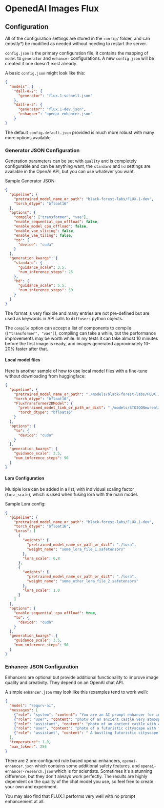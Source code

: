 # OpenedAI Images Flux

## Configuration

All of the configuration settings are stored in the `config/` folder, and can (mostly*) be modified as needed without needing to restart the server.

`config.json` is the primary configuration file, it contains the mapping of `model` to `generator` and `enhancer` configurations. A new `config.json` will be created if one doesn't exist already.

A basic `config.json` might look like this:

```json
{
  "models": {
    "dall-e-2": {
      "generator": "flux.1-schnell.json"
    },
    "dall-e-3": {
      "generator": "flux.1-dev.json",
      "enhancer": "openai-enhancer.json"
    }
}
```

The default `config.default.json` provided is much more robust with many more options available.

### Generator JSON Configuration

Generation parameters can be set with `quality` and is completely configurable and can be anything want, the `standard` and `hd` settings are available in the OpenAI API, but you can use whatever you want.

Sample Generator JSON:

```json
{
  "pipeline": {
    "pretrained_model_name_or_path": "black-forest-labs/FLUX.1-dev",
    "torch_dtype": "bfloat16"
  },
  "options": {
    "compile": ["transformer", "vae"],
    "enable_sequential_cpu_offload": false,
    "enable_model_cpu_offload": false,
    "enable_vae_slicing": false,
    "enable_vae_tiling": false,
    "to": {
      "device": "cuda"
    }
  },
  "generation_kwargs": {
    "standard": {
      "guidance_scale": 3.5,
      "num_inference_steps": 25
    },
    "hd": {
      "guidance_scale": 5.5,
      "num_inference_steps": 50
    }
  }
}

```

The format is very flexible and many entries are not pre-defined but are used as keywords in API calls to `diffusers` python objects.

The `compile` option can accept a list of components to compile (`["transformer", "vae"]`), compiling can take a while, but the performance improvements may be worth while. In my tests it can take almost 10 minutes before the first image is ready, and images generated approximately 10-20% faster after that.

#### Local model files

Here is another sample of how to use local model files with a fine-tune without downloading from huggingface:

```json
{
  "pipeline": {
    "pretrained_model_name_or_path": "./models/black-forest-labs/FLUX.1-dev",
    "torch_dtype": "bfloat16",
    "FluxTransformer2DModel": {
      "pretrained_model_link_or_path_or_dict": "./models/STOIQONewrealityFLUXSD_F1DPreAlpha.safetensors",
      "torch_dtype": "bfloat16"
    }
  },
  "options": {
    "to": {
      "device": "cuda"
    }
  },
  "generation_kwargs": {
    "guidance_scale": 3.5,
    "num_inference_steps": 50
  }
}
```

#### Lora Configuration

Multiple lora can be added in a list, with individual scaling factor (`lora_scale`), which is used when fusing lora with the main model.

Sample Lora config:

```json
{
  "pipeline": {
    "pretrained_model_name_or_path": "black-forest-labs/FLUX.1-dev",
    "torch_dtype": "bfloat16",
    "Loras": [
      {
        "weights": {
          "pretrained_model_name_or_path_or_dict": "./lora",
          "weight_name": "some_lora_file_1.safetensors"
        },
        "lora_scale": 0.8
      },
      {
        "weights": {
          "pretrained_model_name_or_path_or_dict": "./lora",
          "weight_name": "some_other_lora_file_2.safetensors"
        },
        "lora_scale": 1.0
      }
    ]
  },
  "options": {
    "enable_sequential_cpu_offload": true,
    "to": {
      "device": "cuda"
    }
  },
  "generation_kwargs": {
    "guidance_scale": 3.5,
    "num_inference_steps": 50
  }
}
```

### Enhancer JSON Configuration

Enhancers are optional but provide additional functionality to improve image quality and creativity. They depend on an OpenAI chat API.

A simple `enhancer.json` may look like this (examples tend to work well):

```json
{
  "model": "requrv-ai",
  "messages": [
    {"role": "system", "content": "You are an AI prompt enhancer for image generation AI models, when given a description of an image, be creative and enhance the description to make the image better. No yapping, just output the best enhanced image prompt you can."},
    {"role": "user", "content": "photo of an ancient castle very atmospheric"},
    {"role": "assistant", "content": "photo of an ancient castle with a majestic, eerie ambiance, highlighting its towering spires, weathered stone, and ivy-clad walls, set against a backdrop of a dense, mystic forest under a sky completely shrouded in clouds yet illuminated by a diffused, ethereal light, where the fusion of natural decay and enduring architectural grandeur evokes a sense of timeless mystery and the eternal battle between man and nature, casting a glow that reveals subtle details and textures, creating an impression of haunting beauty and solemn tranquility. "},
    {"role": "user", "content": "photo of a futuristic cityscape with flying cars"},
    {"role": "assistant", "content": " A bustling futuristic cityscape stretches out beneath a twilight sky, where sleek, metallic skyscrapers pierce through wisps of neon-lit clouds. Flying cars, adorned with glowing blue and purple lights, zip silently along invisible aerial highways, casting dynamic shadows on the glassy surfaces below. The city’s architecture blends organic curves with sharp geometric lines, creating a harmonious fusion of nature and technology. Holographic billboards flicker with vibrant advertisements, while pedestrians in streamlined attire stroll along elevated walkways lined with lush vertical gardens. The scene is bathed in a soft, ethereal glow from the setting sun, reflecting off the polished surfaces and adding a warm contrast to the cool artificial lights. The composition captures the city from a bird’s-eye view, showcasing its intricate layout and futuristic charm, evoking a sense of wonder and technological advancement."}
  ],
  "temperature": 1.0,
  "max_tokens": 256
}
```

There are 2 pre-configured rule based openai enhancers, `openai-enhancer.json` which contains some additional safety features, and `openai-enhancer-research.json` which is for scientists. Sometimes it's a stunning difference, but they don't always work perfectly. The results are highly dependent on the quality of the chat model you use, so feel free to create your own and experiment.

You may also find that FLUX.1 performs very well with no prompt enhancement at all.

